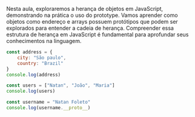 Nesta aula, exploraremos a herança de objetos em JavaScript, demonstrando na prática o uso do prototype. Vamos aprender como objetos como endereço e arrays possuem protótipos que podem ser explorados para entender a cadeia de herança. Compreender essa estrutura de herança em JavaScript é fundamental para aprofundar seus conhecimentos na linguagem.

```js
const address = {
	city: "São paulo",
	country: "Brazil"
}
console.log(address)

const users = ["Natan", "João", "Maria"]
console.log(users)

const username = "Natan Foleto"
console.log(username.__proto__)
```
